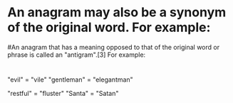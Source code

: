 # An anagram may also be a synonym of the original word. For example:
#An anagram that has a meaning opposed to that of the original word or phrase is called an "antigram".[3] For example:
#
"evil" = "vile"
"gentleman" = "elegantman"

"restful" = "fluster"
"Santa" = "Satan"
